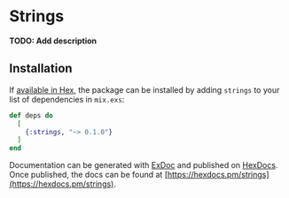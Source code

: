 # Strings

**TODO: Add description**

## Installation

If [available in Hex](https://hex.pm/docs/publish), the package can be installed
by adding `strings` to your list of dependencies in `mix.exs`:

```elixir
def deps do
  [
    {:strings, "~> 0.1.0"}
  ]
end
```

Documentation can be generated with [ExDoc](https://github.com/elixir-lang/ex_doc)
and published on [HexDocs](https://hexdocs.pm). Once published, the docs can
be found at [https://hexdocs.pm/strings](https://hexdocs.pm/strings).

